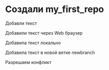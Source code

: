 ﻿# Создали my_first_repo

Добавли текст

Добавили текст через Web браузер

Добавила текст локально

Добавила текст в новой ветке newbranch

Разрешаем конфликт
